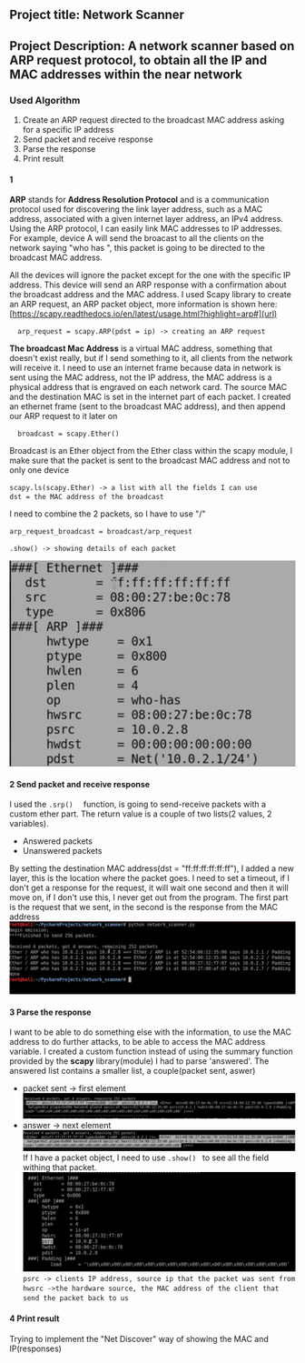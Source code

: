 ## Project title: Network Scanner
## Project Description: A network scanner based on ARP request protocol, to obtain all the IP and MAC addresses within the near network 


### Used Algorithm 


1. Create an ARP request directed to the broadcast MAC address asking for a specific IP address
2. Send packet and receive response
3. Parse the response
4. Print result

#### 1
**ARP** stands for **Address Resolution Protocol** and is a communication protocol used for discovering the link layer address, such as a MAC address, associated with a given internet layer address, an IPv4 address.
Using the ARP protocol, I can easily link MAC addresses to IP addresses.
For example, device A will send the broacast to all the clients on the network saying "who has <a specific IP address>", this packet is going to be directed to the broadcast MAC address.

All the devices will ignore the packet except for the one with the specific IP address.
This device will send an ARP response with a confirmation about the broadcast address and the MAC address.
I used Scapy library to create an ARP request, an ARP packet object, more information is shown here: [https://scapy.readthedocs.io/en/latest/usage.html?highlight=arp#](url)
```
  arp_request = scapy.ARP(pdst = ip) -> creating an ARP request
``` 
**The broadcast Mac Address** is a virtual MAC address, something that doesn't exist really, but if I send something to it, all clients from the network will receive it.
I need to use an internet frame because data in network is sent using the MAC address, not the IP address, the MAC address is a physical address that is engraved on each network card. The source MAC and the destination MAC is set in the internet part of each packet.
I created an ethernet frame (sent to the broadcast MAC address), and then append our ARP request to it later on
```
  broadcast = scapy.Ether()
  ``` 
 Broadcast is an Ether object from the Ether class within the scapy module, I make sure that the packet is sent to the broadcast MAC address and not to only one device
```  
scapy.ls(scapy.Ether) -> a list with all the fields I can use
dst = the MAC address of the broadcast
 ``` 

I need to combine the 2 packets, so I have to use "/"
 ```  
arp_request_broadcast = broadcast/arp_request 
   ```
   ```
.show() -> showing details of each packet
   ```
![Image](photo4.png)

  
  
  #### 2  Send packet and receive response

I used the ```.srp()  ``` function, is going to send-receive packets with a custom ether part.
The return value is  a couple of two lists(2 values, 2 variables).
- Answered packets
- Unanswered packets
  
By setting the destination MAC address(dst = "ff:ff:ff:ff:ff:ff"), I added a new layer, this is the location where the packet goes.
I need to set a timeout, if I don't get a response for the request, it will wait one second and then it will move on, if I don't use this, I never get out from the program.
The first part is the request that we sent, in the second is the response from the MAC address
![Image](photo6.png)
 


#### 3 Parse the response


I want to be able to do something else with the information, to use the MAC address to do further attacks, to be able to access the MAC address variable.
I created a custom function instead of using the summary function provided by the **scapy** library(module)
I had to parse 'answered'.
The answered list contains a smaller list, a couple(packet sent, aswer)
- packet sent -> first element
  ![Image](photo9.png)
- answer -> next element
  ![Image](photo10.png)
If I have a packet object, I need to use  ```.show() ``` to see all the field withing that packet.
![Image](photo11.png)
 ```psrc -> clients IP address, source ip that the packet was sent from ```
 ```hwsrc ->the hardware source, the MAC address of the client that send the packet back to us ```

#### 4 Print result

Trying to implement the "Net Discover" way of showing the MAC and IP(responses)
